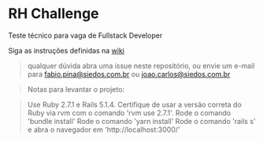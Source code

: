 # RH Challenge
Teste técnico para vaga de Fullstack Developer

Siga as instruções definidas na [wiki](https://gitlab.com/Siedos/rh-challenge-affonso/-/wikis/home)

> qualquer dúvida abra uma issue neste repositório, ou envie um e-mail para
> [fabio.pina@siedos.com.br](mailto:fabio.pina@siedos.com.br) ou [joao.carlos@siedos.com.br](mailto:joao.carlos@siedos.com.br)


> Notas para levantar o projeto:

> Use Ruby 2.7.1 e Rails 5.1.4. Certifique de usar a versão correta do Ruby via rvm com o comando 'rvm use 2.7.1'.
> Rode o comando 'bundle install'
> Rode o comando 'yarn install'
> Rode o comando 'rails s' e abra o navegador em 'http://localhost:3000/'

